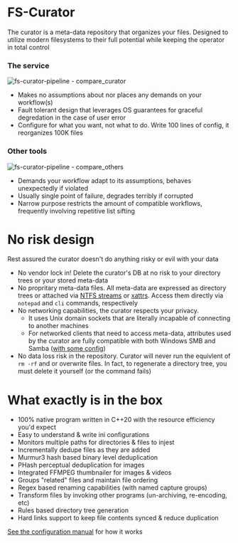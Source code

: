 # FS-Curator

The curator is a meta-data repository that organizes your files. Designed to utilize modern filesystems to their full potential while keeping the operator in total control

### The service

![fs-curator-pipeline - compare_curator](https://user-images.githubusercontent.com/18103838/107892700-c06a0980-6edb-11eb-97d3-ac26b5243d86.png)

* Makes no assumptions about nor places any demands on your workflow(s)
* Fault tolerant design that leverages OS guarantees for graceful degredation in the case of user error
* Configure for what you want, not what to do. Write 100 lines of config, it reorganizes 100K files

### Other tools

![fs-curator-pipeline - compare_others](https://user-images.githubusercontent.com/18103838/107892701-c102a000-6edb-11eb-9155-ddec3f85e3fd.png)

* Demands your workflow adapt to its assumptions, behaves unexpectedly if violated
* Usually single point of failure, degrades terribly if corrupted
* Narrow purpose restricts the amount of compatible workflows, frequently involving repetitive list sifting

# No risk design

Rest assured the curator doesn't do anything risky or evil with your data

* No vendor lock in! Delete the curator's DB at no risk to your directory trees or your stored meta-data
* No propritary meta-data files. All meta-data are expressed as directory trees or attached via [NTFS streams](https://docs.microsoft.com/en-us/openspecs/windows_protocols/ms-fscc/c54dec26-1551-4d3a-a0ea-4fa40f848eb3) or [xattrs](https://www.man7.org/linux/man-pages/man5/attr.5.html). Access them directly via `notepad` and `cli` commands, respectively
* No networking capabilities, the curator respects your privacy.
    * It uses Unix domain sockets that are literally incapable of connecting to another machines
    * For networked clients that need to access meta-data, attributes used by the curator are fully compatible with both Windows SMB and Samba ([with some config](https://www.samba.org/samba/docs/current/man-html/vfs_streams_xattr.8.html]))
* No data loss risk in the repository. Curator will never run the equivlent of `rm -rf` and or overwrite files. In fact, to regenerate a directory tree, you must delete it yourself (or the command fails)

# What exactly is in the box

* 100% native program written in C++20 with the resource efficiency you'd expect
* Easy to understand & write ini configurations
* Monitors multiple paths for directories & files to injest
* Incrementally dedupe files as they are added
* Murmur3 hash based binary level deduplication
* PHash perceptual deduplication for images
* Integrated FFMPEG thumbnailer for images & videos
* Groups "related" files and maintain file ordering
* Regex based renaming capabilities (with named capture groups)
* Transform files by invoking other programs (un-archiving, re-encoding, etc)
* Rules based directory tree generation
* Hard links support to keep file contents synced & reduce duplication

[See the configuration manual](https://github.com/unreadablewxy/fs-curator/wiki) for how it works
